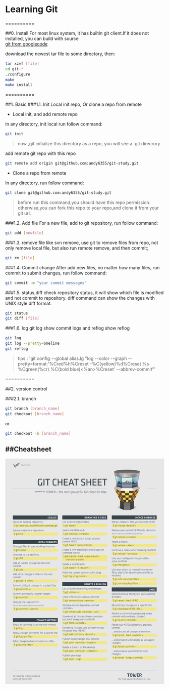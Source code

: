 Learning Git 
==========

==========

##0. Install
For most linux system, it has builtin git client.If it does not installed, you can build with source<br>
[git from googlecode](https://code.google.com/p/git-core/downloads/list)

download the newest tar file to some directory, then:
```bash
tar xzvf [file]
cd git-* 
./configure
make
make install
```


==========

##1. Basic
###1.1. Init
Local init repo, Or clone a repo from remote<br>
* Local init, and add remote repo<br>

In any directory, init local run follow command:
```Bash
git init
```
>now ,git initialize this directory as a repo, you will see a .git direcrory<br>

add remote git repo with this repo
```bash
git remote add origin git@github.com:andy6355/git-study.git
```

* Clone a repo from remote<br>

In any directory, run follow command:
```Bash
git clone git@github.com:andy6355/git-study.git
```
>before run this command,you should have this repo permission.
>otherwise,you can fork this repo to your repo,and clone it from your git url.


###1.2. Add file
For a new file, add to git repository, run follow command:
```Bash
git add [newfile]
```

###1.3. remove file
like svn remove, use git to remove files from repo, not only remove local file, but also run remote remove, and then commit;
```bash
git rm [file]
```

###1.4. Commit change
After add new files, no matter how many files, run commit to submit changes, run follow command:
```Bash
git commit -m "your commit messages"
```

###1.5. status,diff
check repository status, it will show which file is modified and not commit to repository. diff command can show the changes with UNIX style diff format.
```Bash
git status
git diff [file]
```   

###1.6. log
git log show commit logs and reflog show reflog
```bash
git log 
git log --pretty=oneline
git reflog
```
> tips : 'git config --global alias.lg "log --color --graph --pretty=format:'%Cred%h%Creset -%C(yellow)%d%Creset %s %Cgreen(%cr) %C(bold blue)<%an>%Creset' --abbrev-commit"'
 
==========

##2. version control

###2.1. branch
```bash
git branch [branch_name]
git checkout [branch_name]
```
or
```bash
git checkout -b [branch_name]
```

##Cheatsheet
---------
![](https://github.com/andy6355/git-study/blob/master/static/cheat-sheet-large01.png "come from : http://www.git-tower.com/blog/assets/2013-05-22-git-cheat-sheet/cheat-sheet-large01.png")


